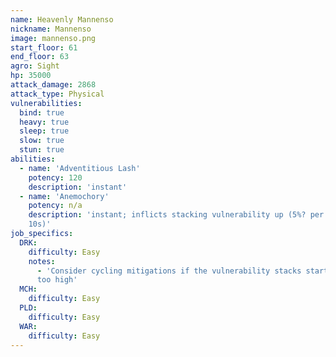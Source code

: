 ```yaml
---
name: Heavenly Mannenso
nickname: Mannenso
image: mannenso.png
start_floor: 61
end_floor: 63
agro: Sight
hp: 35000
attack_damage: 2868
attack_type: Physical
vulnerabilities:
  bind: true
  heavy: true
  sleep: true
  slow: true
  stun: true
abilities:
  - name: 'Adventitious Lash'
    potency: 120
    description: 'instant'
  - name: 'Anemochory'
    potency: n/a
    description: 'instant; inflicts stacking vulnerability up (5%? per stack,
    10s)'
job_specifics:
  DRK:
    difficulty: Easy
    notes:
      - 'Consider cycling mitigations if the vulnerability stacks start getting
      too high'
  MCH:
    difficulty: Easy
  PLD:
    difficulty: Easy
  WAR:
    difficulty: Easy
---
```

